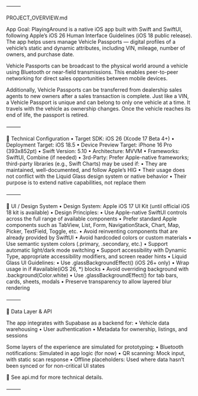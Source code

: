 
⸻

PROJECT_OVERVIEW.md

App Goal:
PlayingAround is a native iOS app built with Swift and SwiftUI, following Apple’s iOS 26 Human Interface Guidelines (iOS 18 public release). The app helps users manage Vehicle Passports — digital profiles of a vehicle’s static and dynamic attributes, including VIN, mileage, number of owners, and purchase date.

Vehicle Passports can be broadcast to the physical world around a vehicle using Bluetooth or near-field transmissions. This enables peer-to-peer networking for direct sales opportunities between mobile devices.

Additionally, Vehicle Passports can be transferred from dealership sales agents to new owners after a sales transaction is complete. Just like a VIN, a Vehicle Passport is unique and can belong to only one vehicle at a time. It travels with the vehicle as ownership changes. Once the vehicle reaches its end of life, the passport is retired.

⸻

🔧 Technical Configuration
	•	Target SDK: iOS 26 (Xcode 17 Beta 4+)
	•	Deployment Target: iOS 18.5
	•	Device Preview Target: iPhone 16 Pro (393x852pt)
	•	Swift Version: 5.10
	•	Architecture: MVVM
	•	Frameworks: SwiftUI, Combine (if needed)
	•	3rd-Party: Prefer Apple-native frameworks; third-party libraries (e.g., Swift Charts) may be used if:
	•	They are maintained, well-documented, and follow Apple’s HIG
	•	Their usage does not conflict with the Liquid Glass design system or native behavior
	•	Their purpose is to extend native capabilities, not replace them

⸻

🧪 UI / Design System
	•	Design System: Apple iOS 17 UI Kit (until official iOS 18 kit is available)
	•	Design Principles:
	•	Use Apple-native SwiftUI controls across the full range of available components
	•	Prefer standard Apple components such as TabView, List, Form, NavigationStack, Chart, Map, Picker, TextField, Toggle, etc.
	•	Avoid reinventing components that are already provided by SwiftUI
	•	Avoid hardcoded colors or custom materials
	•	Use semantic system colors (.primary, .secondary, etc.)
	•	Support automatic light/dark mode switching
	•	Support accessibility with Dynamic Type, appropriate accessibility modifiers, and screen reader hints
	•	Liquid Glass UI Guidelines:
	•	Use .glassBackgroundEffect() (iOS 26+ only)
	•	Wrap usage in if #available(iOS 26, *) blocks
	•	Avoid overriding background with .background(Color.white)
	•	Use .glassBackgroundEffect() for tab bars, cards, sheets, modals
	•	Preserve transparency to allow layered blur rendering

⸻

📡 Data Layer & API

The app integrates with Supabase as a backend for:
	•	Vehicle data warehousing
	•	User authentication
	•	Metadata for ownership, listings, and sessions

Some layers of the experience are simulated for prototyping:
	•	Bluetooth notifications: Simulated in app logic (for now)
	•	QR scanning: Mock input, with static scan response
	•	Offline placeholders: Used where data hasn’t been synced or for non-critical UI states

📎 See api.md for more technical details.

⸻
